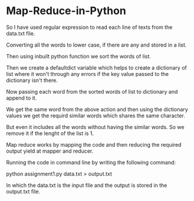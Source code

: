 # Map-Reduce-in-Python

So I have used regular expression to read each line of texts from the data.txt file. 

Converting all the words to lower case, if there are any and stored in a list. 

Then using inbuilt python function we sort the words of list.

Then we create a defaultdict variable which helps to create a dictionary of list where it won't through any errors if the key value passed to the dictionary isn't there.

Now passing each word from the sorted words of list to dictionary and append to it.

We get the same word from the above action and then using the dictionary values we get the requird similar words which shares the same character.

But even it includes all the words without having the similar words. So we remove it if the lenght of the list is 1. 

Map reduce works by mapping the code and then reducing the required output yield at mapper and reducer. 

Running the code in command line by writing the following command:

python assignment1.py data.txt > output.txt

In which the data.txt is the input file and the output is stored in the output.txt file. 
